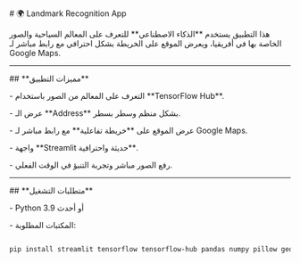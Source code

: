 \# 🌍 Landmark Recognition App



هذا التطبيق يستخدم \*\*الذكاء الاصطناعي\*\* للتعرف على المعالم السياحية والصور الخاصة بها في أفريقيا، ويعرض الموقع على الخريطة بشكل احترافي مع رابط مباشر لـ Google Maps.



---



\## \*\*مميزات التطبيق\*\*



\- التعرف على المعالم من الصور باستخدام \*\*TensorFlow Hub\*\*.  

\- عرض الـ \*\*Address\*\* بشكل منظم وسطر بسطر.  

\- عرض الموقع على \*\*خريطة تفاعلية\*\* مع رابط مباشر لـ Google Maps.  

\- واجهة \*\*Streamlit حديثة واحترافية\*\*.  

\- رفع الصور مباشر وتجربة التنبؤ في الوقت الفعلي.  



---



\## \*\*متطلبات التشغيل\*\*



\- Python 3.9 أو أحدث  

\- المكتبات المطلوبة:

```bash

pip install streamlit tensorflow tensorflow-hub pandas numpy pillow geopy



